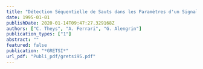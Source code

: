 ```yaml
---
title: "Détection Séquentielle de Sauts dans les Paramètres d'un Signal à Fréquence Polynomiale"
date: 1995-01-01
publishDate: 2020-01-14T09:47:27.329168Z
authors: ["C. Theys", "A. Ferrari", "G. Alengrin"]
publication_types: ["1"]
abstract: ""
featured: false
publication: "*GRETSI*"
url_pdf: "Publi_pdf/gretsi95.pdf"
---
```


